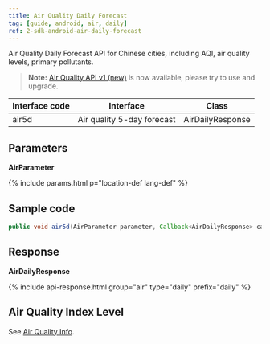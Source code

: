 ```yaml
---
title: Air Quality Daily Forecast
tag: [guide, android, air, daily]
ref: 2-sdk-android-air-daily-forecast
---
```


Air Quality Daily Forecast API for Chinese cities, including AQI, air quality levels, primary pollutants.

> **Note:** [Air Quality API v1 (new)](/en/docs/api/air-quality/) is now available, please try to use and upgrade.

| Interface code | Interface  | Class |
| ------------------- | -------- | ------------ |
| air5d| Air quality 5-day forecast  | AirDailyResponse |

## Parameters

**AirParameter**

{% include params.html p="location-def lang-def" %}

## Sample code

```java
public void air5d(AirParameter parameter, Callback<AirDailyResponse> callback);
```

## Response

**AirDailyResponse**

{% include api-response.html group="air" type="daily"  prefix="daily" %}

<!-- | Property | Description | Example |
| ----------- | -------------------------- | --------------- |
| getCode | See [Status Code](/en/docs/resource/status-code/) | 200 |
| getUpdateTime | [Last updated time](/en/docs/resource/glossary/#update-time) | 2017-10-25T04:34+08:00 |
| getFxLink | Responsive web page of this location, easy to embed in your website or APP | https://www.qweather.com/air/beijing-101010100.html |
| getDaily | Air quality 5-day forecast | List&lt;AirDaily&gt; |
| getRefer | Reference data, includes data source, statements and license | Refer |

**Refer**

| Property | Description  |  Type |  Example  |
| ---------- | ----------- | ------------------ | ------------ |
| getSources | Data source and other statements  | List&lt;String&gt; | QWeather     |
| getLicense | Data license      | List&lt;String&gt; | QWeather Developers License |

**AirDaily**

| Property | Description | Example |
| ----------- | ----------------------------- | -------- |
| getFxDate | Forecast date, format yyyy-MM-dd | 2017-08-09 |
| getAqi | Air quality index | 74 |
| getPrimary | The main pollutant. When the air quality category is `excellent`, return `NA` | PM2.5 |
| getLevel | Real-time air quality index level  | 2 |
| getCategory | Real-time air quality index category  | Good | -->

## Air Quality Index Level

See [Air Quality Info](/en/docs/resource/air-info/).
